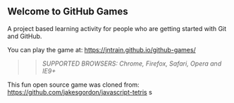 ## Welcome to GitHub Games

A project based learning activity for people who are getting started with Git and GitHub.

You can play the game at: https://jntrain.github.io/github-games/


>> _*SUPPORTED BROWSERS*: Chrome, Firefox, Safari, Opera and IE9+_

This fun open source game was cloned from: https://github.com/jakesgordon/javascript-tetris
s